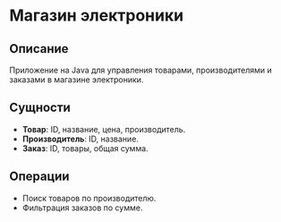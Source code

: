 # Магазин электроники

## Описание
Приложение на Java для управления товарами, производителями и заказами в магазине электроники.

## Сущности
- **Товар**: ID, название, цена, производитель.
- **Производитель**: ID, название.
- **Заказ**: ID, товары, общая сумма.

## Операции
- Поиск товаров по производителю.
- Фильтрация заказов по сумме.

